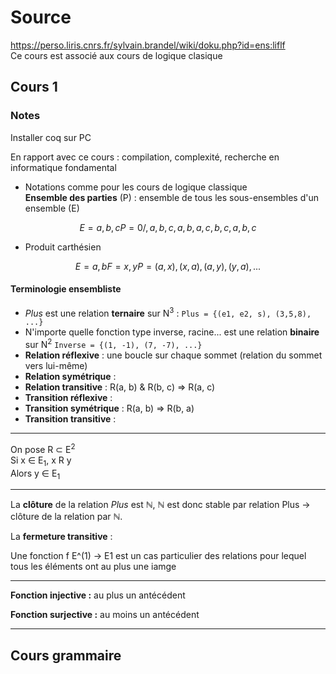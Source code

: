 # Source

<https://perso.liris.cnrs.fr/sylvain.brandel/wiki/doku.php?id=ens:liflf>  
Ce cours est associé aux cours de logique clasique

## Cours 1

### Notes

Installer coq sur PC  

En rapport avec ce cours : compilation, complexité, recherche en informatique fondamental  

- Notations comme pour les cours de logique classique  
**Ensemble des parties** (P) : ensemble de tous les sous-ensembles d'un ensemble (E)

```math
E = {a, b, c}
P = {0/, {a}, {b}, {c}, {a, b}, {a, c}, {b, c}, {a, b, c}}
```

- Produit carthésien

```math
E = {a, b}
F = {x, y}
P = {(a, x), (x, a), (a, y), (y, a), ...}
```

#### Terminologie ensembliste

- *Plus* est une relation **ternaire** sur N<sup>3</sup> : `Plus = {(e1, e2, s), (3,5,8), ...}`
- N'importe quelle fonction type inverse, racine... est une relation **binaire** sur N<sup>2</sup> `Inverse = {(1, -1), (7, -7), ...}`
- **Relation réflexive** : une boucle sur chaque sommet (relation du sommet vers lui-même)
- **Relation symétrique** :
- **Relation transitive** : R(a, b) & R(b, c) => R(a, c)
- **Transition réflexive** :
- **Transition symétrique** : R(a, b) => R(b, a)
- **Transition transitive** :

---
On pose R ⊂ E<sup>2</sup>  
Si x ∈ E<sub>1</sub>, x R y  
Alors y ∈ E<sub>1</sub>

---
La **clôture** de la relation *Plus* est ℕ, ℕ est donc stable par relation Plus → clôture de la relation par ℕ.

La **fermeture transitive** :

Une fonction f E^(1) → E1 est un cas particulier des relations pour lequel tous les éléments ont au plus une iamge

---
**Fonction injective :** au plus un antécédent

**Fonction surjective :** au moins un antécédent

---

## Cours grammaire
